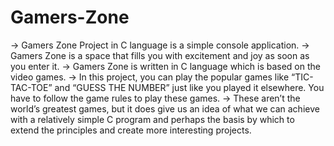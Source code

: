 # Gamers-Zone
-> Gamers Zone Project in C language is a simple console application.
-> Gamers Zone is a space that fills you with excitement and joy as soon as you enter it.
-> Gamers Zone is written in C language which is based on the video games.
-> In this project, you can play the popular games like “TIC-TAC-TOE” and “GUESS THE NUMBER” just like you played it elsewhere. You have to follow the game rules to play these games.
-> These aren’t the world’s greatest games, but it does give us an idea of what we can achieve with a relatively simple C program and perhaps the basis by which to extend the principles and create more interesting projects.
